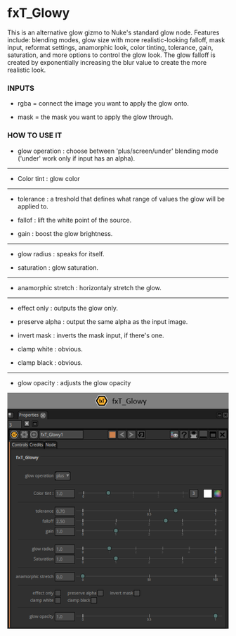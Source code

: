 # fxT_Glowy

This is an alternative glow gizmo to Nuke's standard glow node. Features include: blending modes, glow size with more realistic-looking falloff, mask input, reformat settings, anamorphic look, color tinting, tolerance, gain, saturation, and more options to control the glow look. The glow falloff is created by exponentially increasing the blur value to create the more realistic look.


### INPUTS
* rgba = connect the image you want to apply the glow onto.

* mask = the mask you want to apply the glow through.


### HOW TO USE IT
* glow operation : choose between 'plus/screen/under' blending mode ('under' work only if input has an alpha).

------------------------------------------------------------------------------------------------------------

* Color tint : glow color

------------------------------------------------------------------------------------------------------------

* tolerance : a treshold that defines what range of values the glow will be applied to.

* fallof : lift the white point of the source.

* gain : boost the glow brightness.

------------------------------------------------------------------------------------------------------------

* glow radius : speaks for itself.

* saturation : glow saturation.

------------------------------------------------------------------------------------------------------------

* anamorphic stretch : horizontaly stretch the glow.

------------------------------------------------------------------------------------------------------------

* effect only : outputs the glow only.

* preserve alpha : output the same alpha as the input image.

* invert mask : inverts the mask input, if there's one.

* clamp white : obvious.

* clamp black : obvious.

------------------------------------------------------------------------------------------------------------

* glow opacity : adjusts the glow opacity


![Screenshot](fxT_Glowy_snap.png)